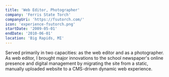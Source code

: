 ```yaml
---
title: 'Web Editor, Photographer'
company: 'Ferris State Torch'
companyUri: 'https://fsutorch.com/'
icon: 'experience-fsutorch.png'
startDate: '2009-05-01'
endDate: '2010-06-01'
location: 'Big Rapids, MI'
---
```


Served primarily in two capacities: as the web editor and as a photographer.
As web editor, I brought major innovations to the school newspaper's online
presence and digital management by migrating the site from a static, manually
uploaded website to a CMS-driven dynamic web experience.
